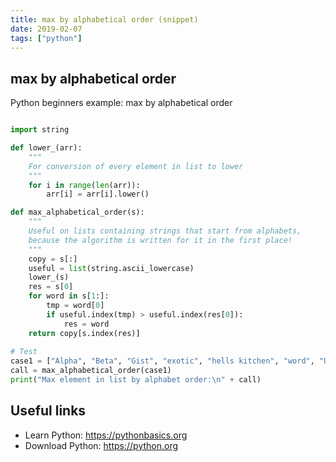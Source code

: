 ```yaml
---
title: max by alphabetical order (snippet)
date: 2019-02-07
tags: ["python"]
---
```


## max by alphabetical order

Python beginners example: max by alphabetical order

```python

import string 

def lower_(arr):
	"""
	For conversion of every element in list to lower 
	"""
	for i in range(len(arr)):
		arr[i] = arr[i].lower()

def max_alphabetical_order(s):
	"""
	Useful on lists containing strings that start from alphabets,
	because the algorithm is written for it in the first place!
	"""
	copy = s[:]
	useful = list(string.ascii_lowercase)
	lower_(s)
	res = s[0]
	for word in s[1:]:
		tmp = word[0]
		if useful.index(tmp) > useful.index(res[0]):
			res = word
	return copy[s.index(res)]
	
# Test
case1 = ["Alpha", "Beta", "Gist", "exotic", "hells kitchen", "word", "Ultra", "zip"]
call = max_alphabetical_order(case1)
print("Max element in list by alphabet order:\n" + call)


```

## Useful links

- Learn Python: https://pythonbasics.org
- Download Python: https://python.org

